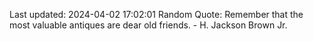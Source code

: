 Last updated: 2024-04-02 17:02:01
Random Quote: Remember that the most valuable antiques are dear old friends. - H. Jackson Brown Jr.